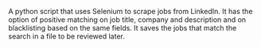 A python script that uses Selenium to scrape jobs from LinkedIn. It has the option of positive matching on job title, company and description and on blacklisting based on the same fields. It saves the jobs that match the search in a file to be reviewed later.
